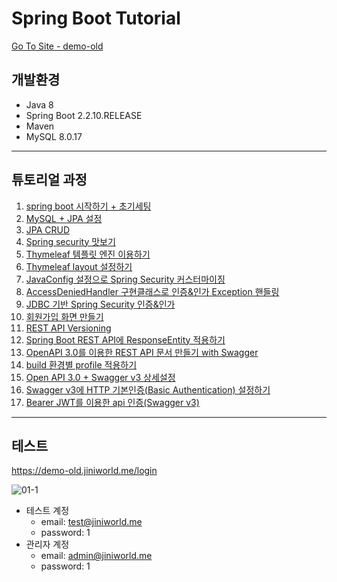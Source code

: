 # Spring Boot Tutorial

<a href="https://demo-old.jiniworld.me/login" target="_blank">Go To Site - demo-old</a>

## 개발환경

- Java 8
- Spring Boot 2.2.10.RELEASE
- Maven
- MySQL 8.0.17

***

## 튜토리얼 과정

1. [spring boot 시작하기 + 초기세팅](https://blog.jiniworld.me/29)
1. [MySQL + JPA 설정](https://blog.jiniworld.me/34)
1. [JPA CRUD](https://blog.jiniworld.me/35)
1. [Spring security 맛보기](https://blog.jiniworld.me/40)
1. [Thymeleaf 템플릿 엔진 이용하기](https://blog.jiniworld.me/43)
1. [Thymeleaf layout 설정하기](https://blog.jiniworld.me/44)
1. [JavaConfig 설정으로 Spring Security 커스터마이징](https://blog.jiniworld.me/51)
1. [AccessDeniedHandler 구현클래스로 인증&인가 Exception 핸들링](https://blog.jiniworld.me/53)
1. [JDBC 기반 Spring Security 인증&인가](https://blog.jiniworld.me/59)
1. [회원가입 화면 만들기](https://blog.jiniworld.me/63)
1. [REST API Versioning](https://blog.jiniworld.me/67)
1. [Spring Boot REST API에 ResponseEntity 적용하기](https://blog.jiniworld.me/71)
1. [OpenAPI 3.0를 이용한 REST API 문서 만들기 with Swagger](https://blog.jiniworld.me/83)
1. [build 환경별 profile 적용하기](https://blog.jiniworld.me/85)
1. [Open API 3.0 + Swagger v3 상세설정](https://blog.jiniworld.me/91)
1. [Swagger v3에 HTTP 기본인증(Basic Authentication) 설정하기](https://blog.jiniworld.me/105)
1. [Bearer JWT를 이용한 api 인증(Swagger v3)](https://blog.jiniworld.me/113)

***

## 테스트

https://demo-old.jiniworld.me/login

![01-1](https://user-images.githubusercontent.com/31076826/180132273-c4f0072e-1786-482e-855c-1e89b368ab2d.PNG)

- 테스트 계정
  - email: test@jiniworld.me
  - password: 1
- 관리자 계정
  - email: admin@jiniworld.me
  - password: 1
